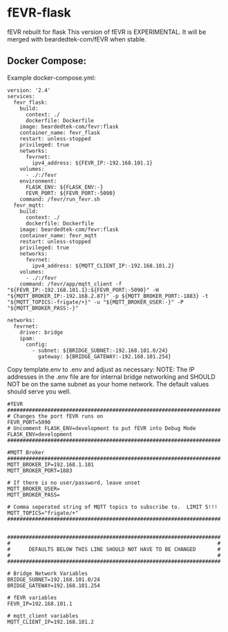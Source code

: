 # fEVR-flask
fEVR rebuilt for flask
This version of fEVR is EXPERIMENTAL.  It will be merged with beardedtek-com/fEVR when stable.

## Docker Compose:
Example docker-compose.yml:
```
version: '2.4'
services:
  fevr_flask:
    build:
      context: ./
      dockerfile: Dockerfile
    image: beardedtek-com/fevr:flask
    container_name: fevr_flask
    restart: unless-stopped
    privileged: true
    networks:
      fevrnet:
        ipv4_address: ${FEVR_IP:-192.168.101.1}
    volumes:
      - ./:/fevr
    environment:
      FLASK_ENV: ${FLASK_ENV:-}
      FEVR_PORT: ${FEVR_PORT:-5090}
    command: /fevr/run_fevr.sh
  fevr_mqtt:
    build:
      context: ./
      dockerfile: Dockerfile
    image: beardedtek-com/fevr:flask
    container_name: fevr_mqtt
    restart: unless-stopped
    privileged: true
    networks:
      fevrnet:
        ipv4_address: ${MQTT_CLIENT_IP:-192.168.101.2}
    volumes:
      - ./:/fevr
    command: /fevr/app/mqtt_client -f "${FEVR_IP:-192.168.101.1}:${FEVR_PORT:-5090}" -H "${MQTT_BROKER_IP:-192.168.2.87}" -p ${MQTT_BROKER_PORT:-1883} -t "${MQTT_TOPICS:-frigate/+}" -u "${MQTT_BROKER_USER:-}" -P "${MQTT_BROKER_PASS:-}"

networks:
  fevrnet:
    driver: bridge
    ipam:
      config:
        - subnet: ${BRIDGE_SUBNET:-192.168.101.0/24}
          gateway: ${BRIDGE_GATEWAY:-192.168.101.254}
```

Copy template.env to .env and adjust as necessary:
NOTE: The IP addresses in the .env file are for internal bridge networking and SHOULD NOT be on the same subnet as your home network.
The default values should serve you well.
```
#fEVR
#####################################################################
# Changes the port fEVR runs on
FEVR_PORT=5090
# Uncomment FLASK_ENV=development to put fEVR into Debug Mode
FLASK_ENV=development
#####################################################################

#MQTT Broker
#####################################################################
MQTT_BROKER_IP=192.168.1.101
MQTT_BROKER_PORT=1883

# If there is no user/password, leave unset
MQTT_BROKER_USER=
MQTT_BROKER_PASS=

# Comma seperated string of MQTT topics to subscribe to.  LIMIT 5!!!
MQTT_TOPICS="frigate/+"
#####################################################################


#####################################################################
#                                                                   #
#      DEFAULTS BELOW THIS LINE SHOULD NOT HAVE TO BE CHANGED       #
#                                                                   #
#####################################################################

# Bridge Network Variables
BRIDGE_SUBNET=192.168.101.0/24
BRIDGE_GATEWAY=192.168.101.254

# fEVR variables
FEVR_IP=192.168.101.1

# mqtt_client variables
MQTT_CLIENT_IP=192.168.101.2
```